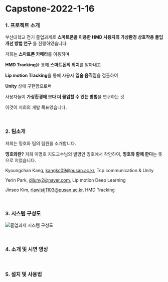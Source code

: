 # Capstone-2022-1-16

### 1. 프로젝트 소개

부산대학교 전기 졸업과제로
**스마트폰을 이용한 HMD 사용자의 가상환경 상호작용 몰입 개선 방법 연구**
를 진행하였습니다.

저희는 **스마트폰 카메라**를 이용하며

**HMD Tracking**을 통해 **스마트폰의 위치**를 알아내고

**Lip motion Tracking**을 통해 사용자 **입술 움직임**을 검출하여

**Unity** 상에 구현함으로써

사용자들이 **가상환경에 보다 더 몰입할 수 있는 방법**을 연구하는 것

이것이 저희의 개발 목표였습니다.

<br>

### 2. 팀소개

저희는 띵호와 팀의 팀원을 소개합니다.

**띵호와란?** 저희 이명호 지도교수님의 별명인 띵호에서 착안하여, **띵호와 함께 한다**는 뜻으로 지었습니다.

Kyoungchan Kang, kangkc09@pusan.ac.kr, Tcp communication & Unity 

Yerin Park, diluny2@naver.com, Lip motion Deep Learning

Jinseo Kim, rlawlstj1103@pusan.ac.kr, HMD Tracking

<br>

### 3. 시스템 구성도

![졸업과제 시스템 구성도](https://user-images.githubusercontent.com/63496777/195577273-1105c23b-5138-4fbd-a883-6257a9e2e225.png)

<br>

### 4. 소개 및 시연 영상

<br>

### 5. 설치 및 사용법

